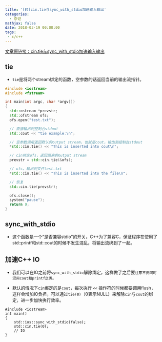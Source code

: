 ```yaml
---
title: '[转]cin.tie与sync_with_stdio加速输入输出'
categories:
  - 杂记
mathjax: false
date: 2018-03-19 00:00:00
tags:
 - c/c++
---
```


[文章原链接：cin.tie与sync_with_stdio加速输入输出](http://www.hankcs.com/program/cpp/cin-tie-with-sync_with_stdio-acceleration-input-and-output.html)

<!-- more -->

## tie
 - `tie`是将两个stream绑定的函数，空参数的话返回当前的输出流指针。

```cpp
#include <iostream>
#include <fstream>

int main(int argc, char *argv[])
{
  std::ostream *prevstr;
  std::ofstream ofs;
  ofs.open("test.txt");

  // 直接输出到控制台stdout
  std::cout << "tie example:\n";

  // 空参数调用返回默认的output stream，也就是cout，输出到控制台stdout
  *std::cin.tie() << "This is inserted into cout\n";

  // cin绑定ofs，返回原来的output stream
  prevstr = std::cin.tie(&ofs);

  // ofs，输出到文件test.txt
  *std::cin.tie() << "This is inserted into the file\n";

  // 恢复
  std::cin.tie(prevstr);

  ofs.close();
  system("pause");
  return 0;
}
```

## sync_with_stdio

 - 这个函数是一个“是否兼容stdio”的开关，C++为了兼容C，保证程序在使用了std::printf和std::cout的时候不发生混乱，将输出流绑到了一起。

## 加速C++ IO

 - 我们可以在IO之前将`sync_with_stdio`解除绑定，这样做了之后要`注意不要同时混用cout和printf之类。`

 - 默认的情况下`cin`绑定的是`cout`，每次执行 `<<` 操作符的时候都要调用flush，这样会增加IO负担。可以通过`tie(0)`（0表示NULL）来解除`cin`与`cout`的绑定，进一步加快执行效率。

```
#include <iostream>
int main()
{
    std::ios::sync_with_stdio(false);
    std::cin.tie(0);
    // IO
}
```
